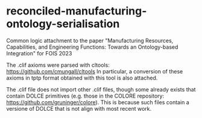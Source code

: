 # reconciled-manufacturing-ontology-serialisation
Common logic attachment to the paper "Manufacturing Resources, Capabilities, and Engineering Functions: Towards an Ontology-based Integration" for FOIS 2023

The .clif axioms were parsed with cltools: https://github.com/cmungall/cltools
In particular, a conversion of these axioms in tptp format obtained with this tool is also attached.

The .clif file does not import other .clif files, though some already exists that contain DOLCE primitives (e.g. those in the COLORE repository:  https://github.com/gruninger/colore). This is because such files contain a versione of DOLCE that is not align with most recent work. 
